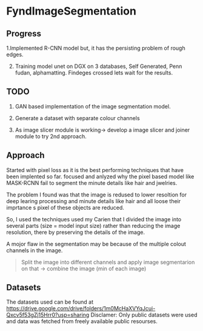 # FyndImageSegmentation

## Progress
1.Implemented R-CNN model but, it has the persisting problem of rough edges.

2. Training model unet on DGX on 3 databases, Self Generated, Penn fudan, alphamatting. Findeges crossed lets wait for the results.


## TODO
1. GAN based implementation of the image segmentation model.

2. Generate a dataset with separate colour channels

3. As image slicer module is working-> develop a image slicer and joiner module to try 2nd approach.

## Approach
Started with pixel loss as it is the best performing techniques that have been implented so far.
focused and anlyzed why the pixel based model like MASK-RCNN fail to segment the minute details like hair and jwelries.

The problem I found was that the image is redused to lower resoltion for deep learing processing and minute details like hair and all loose their imprtance s pixel of these objects are reduced. 


So, I used the techniques used my Carien that I divided the image into several parts (size = model input size) rather than reducing the image resolution, there by preserving the details of the image.


A mojor flaw in the segmentation may be because of the multiple colout channels in the image.

> Split the image into different channels and apply image segmentarion on that -> combine the image (min of each image)


## Datasets

The datasets used can be found at https://drive.google.com/drive/folders/1m0McHaXVYqJcui-Qxcv5f53gZj15Hrr0?usp=sharing
Disclamer: Only public datasets were used and data was fetched from freely available public resourses.

